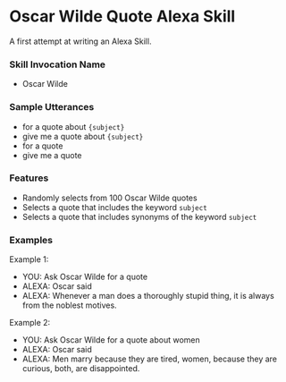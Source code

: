# Oscar Wilde Quote Alexa Skill

A first attempt at writing an Alexa Skill.

### Skill Invocation Name
 - Oscar Wilde

### Sample Utterances
 - for a quote about `{subject}`
 - give me a quote about `{subject}`
 - for a quote
 - give me a quote

### Features
 - Randomly selects from 100 Oscar Wilde quotes
 - Selects a quote that includes the keyword `subject`
 - Selects a quote that includes synonyms of the keyword `subject`

### Examples

Example 1:
 - YOU: Ask Oscar Wilde for a quote
 - ALEXA: Oscar said
 - ALEXA: Whenever a man does a thoroughly stupid thing, it is always from the noblest motives.

Example 2:
 - YOU: Ask Oscar Wilde for a quote about women
 - ALEXA: Oscar said
 - ALEXA: Men marry because they are tired, women, because they are curious, both, are disappointed.


